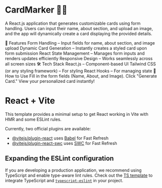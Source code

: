 # CardMarker 🎴✨

A React.js application that generates customizable cards using form handling. Users can input their name, about section, and upload an image, and the app will dynamically create a card displaying the provided details.

🚀 Features
Form Handling – Input fields for name, about section, and image upload
Dynamic Card Generation – Instantly creates a styled card upon form submission
React State Management – Manages form inputs and renders updates efficiently
Responsive Design – Works seamlessly across all screen sizes
🛠️ Tech Stack
React.js – Component-based UI
Tailwind CSS (or any styling framework) – For styling
React Hooks – For managing state
🎯 How to Use
Fill in the form fields (Name, About, and Image).
Click "Generate Card."
View your personalized card instantly!
# React + Vite

This template provides a minimal setup to get React working in Vite with HMR and some ESLint rules.

Currently, two official plugins are available:

- [@vitejs/plugin-react](https://github.com/vitejs/vite-plugin-react/blob/main/packages/plugin-react/README.md) uses [Babel](https://babeljs.io/) for Fast Refresh
- [@vitejs/plugin-react-swc](https://github.com/vitejs/vite-plugin-react-swc) uses [SWC](https://swc.rs/) for Fast Refresh

## Expanding the ESLint configuration

If you are developing a production application, we recommend using TypeScript and enable type-aware lint rules. Check out the [TS template](https://github.com/vitejs/vite/tree/main/packages/create-vite/template-react-ts) to integrate TypeScript and [`typescript-eslint`](https://typescript-eslint.io) in your project.

